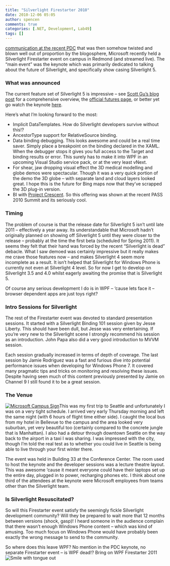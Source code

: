 ```yaml
---
title: "Silverlight Firestarter 2010"
date: 2010-12-06 05:05
author: spencen
comments: true
categories: [.NET, Development, Lab49]
tags: []
---
```


[communication at the recent PDC](http://team.silverlight.net/announcement/pdc-and-silverlight/) that was then somehow twisted and blown well out of proportion by the blogosphere, Microsoft recently held a Silverlight Firestarter event on campus in Redmond (and streamed live). The “main event” was the keynote which was primarily dedicated to talking about the future of Silverlight, and specifically show casing Silverlight 5.
  

### What was announced

  

The current feature set of Silverlight 5 is impressive – see [Scott Gu’s blog post](http://weblogs.asp.net/scottgu/archive/2010/12/02/announcing-silverlight-5.aspx) for a comprehensive overview, the [official futures page](http://www.microsoft.com/silverlight/future/), or better yet go watch the keynote [here](http://www.silverlight.net/news/events/firestarter/).
  

Here’s what I’m looking forward to the most:
  

*   Implicit DataTemplates. How do Silverlight developers survive without this!? 
*   AncestorType support for RelativeSource binding. 
*   Data binding debugging. This looks awesome and could be a real time saver. Simply place a breakpoint on the binding declared in the XAML. When the debugger stops it gives you full access to the Target and binding results or error. This surely has to make it into WPF in an upcoming Visual Studio service pack, or at the very least vNext. 
*   For shear, jaw dropping visual effect the 3D medical modelling and globe demos were spectacular. Though it was a very quick portion of the demo the 3D globe – with separate land and cloud layers looked great. I hope this is the future for Bing maps now that they’ve scrapped the 3D plug-in version. 
*   BI with [Project Crescent](http://team.silverlight.net/announcement/project-crescent/). So this offering was shown at the recent PASS 2010 Summit and its seriously cool.   

### Timing

  

The problem of course is that the release date for Silverlight 5 isn’t until late 2011 – effectively a year away. Its understandable that Microsoft hadn’t originally planned on showing off Silverlight 5 until they were closer to the release – probably at the time the first beta (scheduled for Spring 2011). It seems they felt that their hand was forced by the recent “Silverlight is dead” debacle. What I saw demoed was certainly impressive but it really makes me crave those features now – and makes Silverlight 4 seem more incomplete as a result. It isn’t helped that Silverlight for Windows Phone is currently not even at Silverlight 4 level. So for now I get to develop on Silverlight 3.5 and 4.0 whilst eagerly awaiting the promise that is Silverlight 5. 
  

Of course any serious development I do is in WPF – ‘cause lets face it – browser dependent apps are just toys right?
  

### Intro Sessions for Silverlight

  

The rest of the Firestarter event was devoted to standard presentation sessions. It started with a Silverlight Binding 101 session given by Jesse Liberty. This should have been dull, but Jesse was very entertaining. If you’re very new to the Silverlight scene I strongly recommend his session as an introduction. John Papa also did a very good introduction to MVVM session.
  

Each session gradually increased in terms of depth of coverage. The last session by Jamie Rodriguez was a fast and furious dive into potential performance issues when developing for Windows Phone 7. It covered many pragmatic tips and tricks on monitoring and resolving these issues. Despite having seen much of this content previously presented by Jamie on Channel 9 I still found it to be a great session.
  

### The Venue

  

<a href="/images/Microsoft%20Campus%20Sign.jpg">![Microsoft Campus Sign](/images/Microsoft%20Campus%20Sign.jpg "Microsoft Campus Sign")</a>This was my first trip to Seattle and unfortunately I was on a very tight schedule. I arrived very early Thursday morning and left the same night (with 6 hours of flight time either side). I caught the local bus from my hotel in Bellevue to the campus and the area looked very suburban, yet very beautiful too (certainly compared to the concrete jungle that is Manhattan). I also had a detour through downtown Seattle on the way back to the airport in a taxi I was sharing. I was impressed with the city, though I’m told the real test as to whether you could live in Seattle is being able to live through your first winter there.
  

The event was held in Building 33 at the Conference Center. The room used to host the keynote and the developer sessions was a lecture theatre layout. This was awesome ‘cause it meant everyone could have their laptops set up the entire day, plugged in to power, recharging phones etc. I think about one third of the attendees at the keynote were Microsoft employees from teams other than the Silverlight team.
  

### Is Silverlight Resuscitated?

  

So will this Firestarter event satisfy the seemingly fickle Silverlight development community? Will they be prepared to wait more that 12 months between versions (shock, gasp)! I heard someone in the audience complain that there wasn’t enough Windows Phone content – which was kind of amusing. Too much focus on Windows Phone would have probably been exactly the wrong message to send to the community.
  

So where does this leave WPF? No mention in the PDC keynote, no separate Firestarter event – is WPF dead!? Bring on WPF Firestarter 2011 ![Smile with tongue out](/images/wlEmoticon-smilewithtongueout_2.png)


